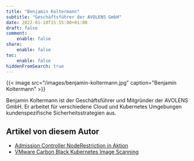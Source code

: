 ```yaml
---
title: "Benjamin Koltermann"
subtitle: "Geschäftsführer der AVOLENS GmbH"
date: 2022-01-10T15:55:00+01:00
draft: false
comment:
    enable: false
share:
    enable: false
toc:
    enable: false
hiddenFromSearch: true
---
```


{{< image src="/images/benjamin-koltermann.jpg" caption="Benjamin Koltermann" >}}

Benjamin Koltermann ist der Geschäftsführer und Mitgründer der AVOLENS GmbH. Er arbeitet für verschiedene Cloud und Kubernetes Umgebungen kundenspezifische Sicherheitsstrategien aus.

## Artikel von diesem Autor

* [Admission Controller NodeRestriction in Aktion](/admission_controler_noderestriction/)
* [VMware Carbon Black Kubernetes Image Scanning](/vmware_carbon_black_container_scanning//)
